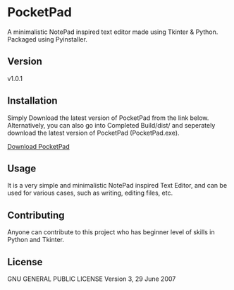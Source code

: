 # PocketPad

A minimalistic NotePad inspired text editor made using Tkinter & Python.
Packaged using Pyinstaller.

## Version

v1.0.1

## Installation

Simply Download the latest version of PocketPad from the link below.
Alternatively, you can also go into Completed Build/dist/ and seperately download the latest version of PocketPad (PocketPad.exe).

<a href="PocketPad.exe" download>Download PocketPad</a>




## Usage

It is a very simple and minimalistic NotePad inspired Text Editor, and can be used for various cases, such as writing, editing files, etc.

## Contributing

Anyone can contribute to this project who has beginner level of skills in Python and Tkinter.

## License

GNU GENERAL PUBLIC LICENSE Version 3, 29 June 2007
